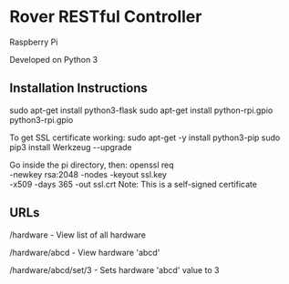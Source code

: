 
# Rover RESTful Controller

Raspberry Pi

Developed on Python 3

## Installation Instructions

sudo apt-get install python3-flask
sudo apt-get install python-rpi.gpio python3-rpi.gpio

To get SSL certificate working:
sudo apt-get -y install python3-pip
sudo pip3 install Werkzeug --upgrade


Go inside the pi directory, then:
openssl req \
       -newkey rsa:2048 -nodes -keyout ssl.key \
       -x509 -days 365 -out ssl.crt
Note: This is a self-signed certificate

## URLs

/hardware - View list of all hardware

/hardware/abcd - View hardware 'abcd'

/hardware/abcd/set/3 - Sets hardware 'abcd' value to 3



